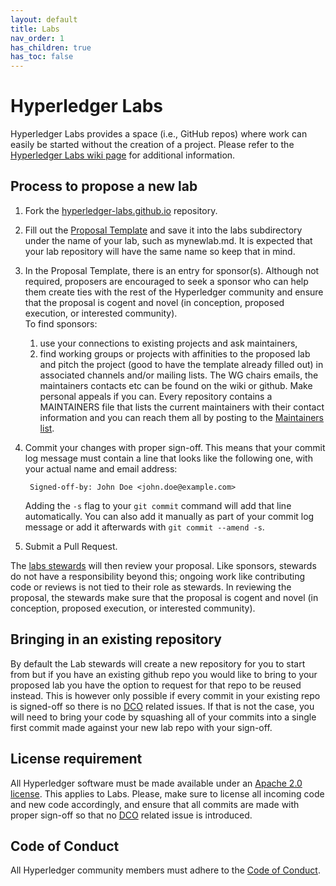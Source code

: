 ```yaml
---
layout: default
title: Labs
nav_order: 1
has_children: true
has_toc: false
---
```

[//]: # (SPDX-License-Identifier: CC-BY-4.0)

# Hyperledger Labs

Hyperledger Labs provides a space (i.e., GitHub repos) where work can
easily be started without the creation of a project. Please refer to
the [Hyperledger Labs wiki page](https://wiki.hyperledger.org/display/labs)
for additional information.

## Process to propose a new lab

1. Fork the [hyperledger-labs.github.io](https://github.com/hyperledger-labs/hyperledger-labs.github.io) repository.

2. Fill out the [Proposal Template](https://github.com/hyperledger-labs/hyperledger-labs.github.io/blob/master/proposal-template.md)
and save it into the labs subdirectory under the name of your lab,
such as mynewlab.md. It is expected that your lab repository will have
the same name so keep that in mind.

3. In the Proposal Template, there is an entry for sponsor(s). Although not required, proposers are encouraged to seek a sponsor who can help them create ties with the rest of the Hyperledger community and ensure that the proposal is cogent and novel (in conception, proposed execution, or interested community).<br/>
To find sponsors:
   1. use your connections to existing projects and ask maintainers,
   2. find working groups or projects with affinities to the proposed lab and pitch the project (good to have the template already filled out) in associated channels and/or mailing lists. The WG chairs emails, the maintainers contacts etc can be found on the wiki or github. Make personal appeals if you can. Every repository contains a MAINTAINERS file that lists the current maintainers with their contact information and you can reach them all by posting to the [Maintainers list](https://lists.hyperledger.org/g/maintainers).

4. Commit your changes with proper sign-off. This means that your commit
log message must contain a line that looks like the following one,
with your actual name and email address:

        Signed-off-by: John Doe <john.doe@example.com>

   Adding the `-s` flag to your `git commit` command will add that line
automatically. You can also add it manually as part of your commit
log message or add it afterwards with `git commit --amend -s`.

5. Submit a Pull Request.

The [labs stewards](stewards) will then review your proposal. Like sponsors, stewards do not have a responsibility beyond this; ongoing work like contributing code or reviews is not tied to their role as stewards. In reviewing the proposal, the stewards make sure that the proposal is cogent and novel (in conception, proposed execution, or interested community).

## Bringing in an existing repository

By default the Lab stewards will create a new repository for you to
start from but if you have an existing github repo you would like to
bring to your proposed lab you have the option to request for that
repo to be reused instead. This is however only possible if every
commit in your existing repo is signed-off so there is no
[DCO](https://developercertificate.org/) related issues. If that is
not the case, you will need to bring your code by squashing all of
your commits into a single first commit made against your new lab
repo with your sign-off.

## License requirement

All Hyperledger software must be made available under an [Apache 2.0
license](LICENSE).
This applies to Labs. Please, make sure to license all incoming code
and new code accordingly, and ensure that all commits are made with
proper sign-off so that no [DCO](https://developercertificate.org/)
related issue is introduced.

## Code of Conduct

All Hyperledger community members must adhere to the
[Code of Conduct](https://lf-decentralized-trust.github.io/governance/governing-documents/code-of-conduct.html#code-of-conduct).

